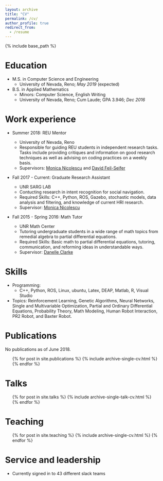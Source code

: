 ```yaml
---
layout: archive
title: "CV"
permalink: /cv/
author_profile: true
redirect_from:
  - /resume
---
```


{% include base_path %}

Education
======
* M.S. in Computer Science and Engineering
  * University of Nevada, Reno; _May 2019_ (expected)
* B.S. in Applied Mathematics
  * Minors: Computer Science, English Writing
  * University of Nevada, Reno; Cum Laude; GPA 3.946; _Dec 2016_

Work experience
======
* Summer 2018: REU Mentor
  * University of Nevada, Reno
  * Responsible for guiding REU students in independent research tasks. Tasks include providing critiques and information on good research techniques as well as advising on coding practices on a weekly basis.
  * Supervisors: [Monica Nicolescu](https://www.cse.unr.edu/~monica/) and [David Feil-Seifer](https://www.cse.unr.edu/~dave/)

* Fall 2017 - Current: Graduate Research Assistant
  * UNR SARG LAB
  * Contucting research in intent recognition for social navigation.
  * Required Skills: C++, Python, ROS, Gazebo, stochastic models, data analysis and filtering, and knowledge of current HRI research.
  * Supervisor: [Monica Nicolescu](https://www.cse.unr.edu/~monica/)
  
* Fall 2015 - Spring 2016: Math Tutor
  * UNR Math Center
  * Tutoring undergraduate students in a wide range of math topics from remedial algebra to partial differential equations.
  * Required Skills: Basic math to partial differential equations, tutoring, communication, and reforming ideas in understandable ways.
  * Supervisor: [Danelle Clarke](ddclarke@unr.edu)

Skills
======
* Programming:
  * C++, Python, ROS, Linux, ubuntu, Latex, DEAP, Matlab, R, Visual Studio
* Topics: Reinforcement Learning, Genetic Algorithms, Neural Networks, Single and Multivariable Optimization, Partial and Ordinary Differential Equations, Probability Theory, Math Modeling, Human Robot Interaction, PR2 Robot, and Baxter Robot.

Publications
======
No publications as of June 2018.
  <ul>{% for post in site.publications %}
    {% include archive-single-cv.html %}
  {% endfor %}</ul>
  
Talks
======
  <ul>{% for post in site.talks %}
    {% include archive-single-talk-cv.html %}
  {% endfor %}</ul>
  
Teaching
======
  <ul>{% for post in site.teaching %}
    {% include archive-single-cv.html %}
  {% endfor %}</ul>
  
Service and leadership
======
* Currently signed in to 43 different slack teams
